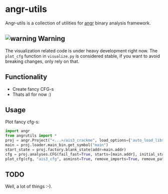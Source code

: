 # angr-utils

Angr-utils is a collection of utilities for [angr](https://github.com/angr/angr) binary analysis framework.

## ![warning](http://icons.veryicon.com/png/System/Onebit%201-3/warning.png)  Warning

The visualization related code is under heavy development right now. The `plot_cfg` function in `visualize.py` is considered stable, if you want to avoid breaking changes, only rely on that.


## Functionality
* Create fancy CFG-s
* Thats all for now :)

## Usage

Plot fancy cfg-s:

```python
import angr
from angrutils import *
proj = angr.Project("<...>/ais3_crackme", load_options={'auto_load_libs':False})
main = proj.loader.main_bin.get_symbol("main")
start_state = proj.factory.blank_state(addr=main.addr)
cfg = proj.analyses.CFG(fail_fast=True, starts=[main.addr], initial_state=start_state)
plot_cfg(cfg, "ais3_cfg", asminst=True, remove_imports=True, remove_path_terminator=True)  
```

## TODO

Well, a lot of things :-).
